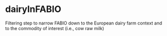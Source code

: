 # dairyInFABIO
Filtering step to narrow FABIO down to the European dairy farm context and to the commodity of interest (i.e., cow raw milk)
